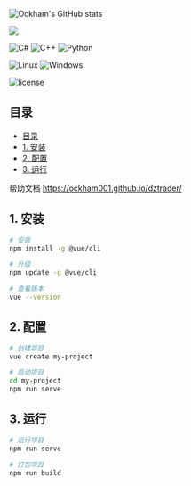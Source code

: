 ![Ockham's GitHub stats](https://github-readme-stats.vercel.app/api?username=ockham001&show_icons=true&theme=dark)

![](https://komarev.com/ghpvc/?username=ockham001)

![C#](https://img.shields.io/badge/c%23-%23239120.svg?style=for-the-badge&logo=csharp&logoColor=white)
![C++](https://img.shields.io/badge/c++-%2300599C.svg?style=for-the-badge&logo=c%2B%2B&logoColor=white)
![Python](https://img.shields.io/badge/python-3670A0?style=for-the-badge&logo=python&logoColor=ffdd54)

![Linux](https://img.shields.io/badge/Linux-FCC624?style=for-the-badge&logo=linux&logoColor=black)
![Windows](https://img.shields.io/badge/Windows-0078D6?style=for-the-badge&logo=windows&logoColor=white)

[![license](https://img.shields.io/badge/license-LGPLv3-blue.svg)](https://github.com/ockham001/dztrader/COPYING.LESSER)

## 目录
- [目录](#目录)
- [1. 安装](#1-安装)
- [2. 配置](#2-配置)
- [3. 运行](#3-运行)

帮助文档 https://ockham001.github.io/dztrader/
## 1. 安装

```bash
# 安装
npm install -g @vue/cli

# 升级
npm update -g @vue/cli

# 查看版本
vue --version
```

## 2. 配置

```bash
# 创建项目
vue create my-project

# 启动项目
cd my-project
npm run serve
```

## 3. 运行

```bash
# 运行项目
npm run serve

# 打包项目
npm run build
```
